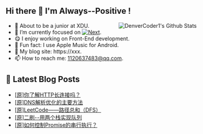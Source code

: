## Hi there 👋 I'm Always--Positive !
<div>
  <img alt="DenverCoder1's Github Stats" src="https://denvercoder1-github-readme-stats.vercel.app/api?username=qq1120637483&show_icons=true&count_private=true&theme=react&hide_border=true&hide_title=true&bg_color=1F222E&title_color=F85D7F&icon_color=F8D866" align= "right" />

- 🎒 About to be a junior at XDU. 
- 🔬 I’m currently focused on [![Next](https://img.shields.io/badge/-Next-brightgreen)](https://). 
- 😋 I enjoy working on Front-End development.
- 🎵 Fun fact: I use Apple Music for Android.
- 📝 My blog site: https://xxx.
- 📫 How to reach me:  1120637483@qq.com.
</div>  


## 📕 Latest Blog Posts

<!-- BLOG-POST-LIST:START -->
- [[原]你了解HTTP长连接吗？](https://blog.csdn.net/sinat_41696687/article/details/120503051)
- [[原]DNS解析优化的主要方法](https://blog.csdn.net/sinat_41696687/article/details/120493168)
- [[原]LeetCode——路径总和（DFS）](https://blog.csdn.net/sinat_41696687/article/details/120468160)
- [[原]二刷--用两个栈实现队列](https://blog.csdn.net/sinat_41696687/article/details/120467253)
- [[原]如何控制Promise的串行执行？](https://blog.csdn.net/sinat_41696687/article/details/120447333)
<!-- BLOG-POST-LIST:END -->









